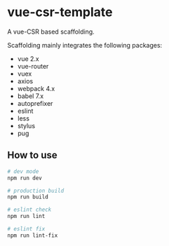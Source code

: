 # vue-csr-template

A vue-CSR based scaffolding.

Scaffolding mainly integrates the following packages:

* vue 2.x
* vue-router
* vuex
* axios
* webpack 4.x
* babel 7.x
* autoprefixer
* eslint
* less
* stylus
* pug

## How to use

```bash
# dev mode
npm run dev

# production build
npm run build

# eslint check
npm run lint

# eslint fix
npm run lint-fix

```
